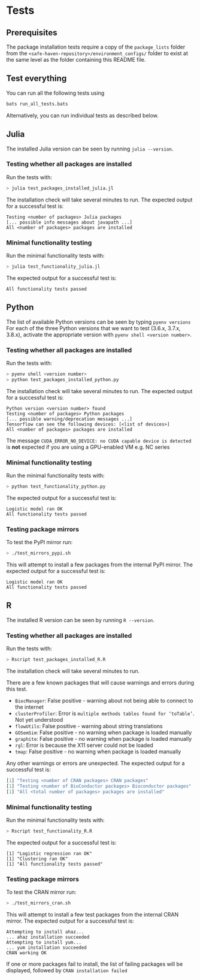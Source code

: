# Tests

## Prerequisites

The package installation tests require a copy of the `package_lists` folder from the `<safe-haven-repository>/environment_configs/` folder to exist at the same level as the folder containing this README file.

## Test everything

You can run all the following tests using

```bash
bats run_all_tests.bats
```

Alternatively, you can run individual tests as described below.

## Julia

The installed Julia version can be seen by running `julia --version`.

### Testing whether all packages are installed

Run the tests with:

```bash
> julia test_packages_installed_julia.jl
```

The installation check will take several minutes to run.
The expected output for a successful test is:

```none
Testing <number of packages> Julia packages
[... possible info messages about javapath ...]
All <number of packages> packages are installed
```

### Minimal functionality testing

Run the minimal functionality tests with:

```bash
> julia test_functionality_julia.jl
```

The expected output for a successful test is:

```none
All functionality tests passed
```

## Python

The list of available Python versions can be seen by typing `pyenv versions`
For each of the three Python versions that we want to test (3.6.x, 3.7.x, 3.8.x), activate the appropriate version with `pyenv shell <version number>`.

### Testing whether all packages are installed

Run the tests with:

```bash
> pyenv shell <version number>
> python test_packages_installed_python.py
```

The installation check will take several minutes to run.
The expected output for a successful test is:

```none
Python version <version number> found
Testing <number of packages> Python packages
[... possible warning/deprecation messages ...]
Tensorflow can see the following devices: [<list of devices>]
All <number of packages> packages are installed
```

The message `CUDA_ERROR_NO_DEVICE: no CUDA capable device is detected` is **not** expected if you are using a GPU-enabled VM e.g. NC series

### Minimal functionality testing

Run the minimal functionality tests with:

```bash
> python test_functionality_python.py
```

The expected output for a successful test is:

```none
Logistic model ran OK
All functionality tests passed
```

### Testing package mirrors

To test the PyPI mirror run:

```bash
> ./test_mirrors_pypi.sh
```

This will attempt to install a few packages from the internal PyPI mirror.
The expected output for a successful test is:

```none
Logistic model ran OK
All functionality tests passed
```

## R

The installed R version can be seen by running `R --version`.

### Testing whether all packages are installed

Run the tests with:

```bash
> Rscript test_packages_installed_R.R
```

The installation check will take several minutes to run.

There are a few known packages that will cause warnings and errors during this test.

- `BiocManager`: False positive - warning about not being able to connect to the internet
- `clusterProfiler`: Error is `multiple methods tables found for ‘toTable’`. Not yet understood
- `flowUtils`: False positive - warning about string translations
- `GOSemSim`: False positive - no warning when package is loaded manually
- `graphite`: False positive - no warning when package is loaded manually
- `rgl`: Error is because the X11 server could not be loaded
- `tmap`: False positive - no warning when package is loaded manually

Any other warnings or errors are unexpected.
The expected output for a successful test is:

```R
[1] "Testing <number of CRAN packages> CRAN packages"
[1] "Testing <number of BioConductor packages> Bioconductor packages"
[1] "All <total number of packages> packages are installed"
```

### Minimal functionality testing

Run the minimal functionality tests with:

```bash
> Rscript test_functionality_R.R
```

The expected output for a successful test is:

```none
[1] "Logistic regression ran OK"
[1] "Clustering ran OK"
[1] "All functionality tests passed"
```

### Testing package mirrors

To test the CRAN mirror run:

```bash
> ./test_mirrors_cran.sh
```

This will attempt to install a few test packages from the internal CRAN mirror.
The expected output for a successful test is:

```none
Attempting to install ahaz...
... ahaz installation succeeded
Attempting to install yum...
... yum installation succeeded
CRAN working OK
```

If one or more packages fail to install, the list of failing packages will be displayed, followed by `CRAN installation failed`
